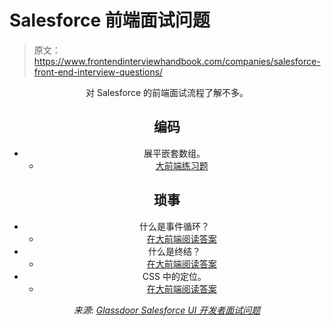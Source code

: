 # Salesforce 前端面试问题

> 原文：<https://www.frontendinterviewhandbook.com/companies/salesforce-front-end-interview-questions/>

<header>

对 Salesforce 的前端面试流程了解不多。

## 编码[](#coding "Direct link to heading")

*   展平嵌套数组。
    *   [大前端练习题](https://www.greatfrontend.com/questions/javascript/flatten)

## 琐事[](#trivia "Direct link to heading")

*   什么是事件循环？
    *   [在大前端阅读答案](https://www.greatfrontend.com/questions/quiz/javascript/what-is-event-loop-what-is-the-difference-between-call-stack-and-task-queue)
*   什么是终结？
    *   [在大前端阅读答案](https://www.greatfrontend.com/questions/quiz/javascript/what-is-a-closure-and-how-why-would-you-use-one)
*   CSS 中的定位。
    *   [在大前端阅读答案](https://www.greatfrontend.com/questions/quiz/css/whats-the-difference-between-a-relative-fixed-absolute-and-statically-positioned-element)

*来源: [Glassdoor Salesforce UI 开发者面试问题](https://www.glassdoor.sg/Interview/Salesforce-UI-Developer-Interview-Questions-EI_IE11159.0,10_KO11,23.htm)*

</header>
